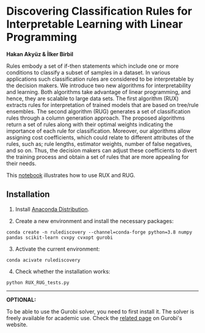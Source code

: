 # Discovering Classification Rules for Interpretable Learning with Linear Programming

**Hakan Akyüz & İlker Birbil**

Rules embody a set of if-then statements which include one or more
conditions to classify a subset of samples in a dataset. In various
applications such classification rules are considered to be
interpretable by the decision makers. We introduce two new algorithms
for interpretability and learning. Both algorithms take advantage of
linear programming, and hence, they are scalable to large data
sets. The first algorithm (RUX) extracts rules for interpretation of
trained models that are based on tree/rule ensembles. The second
algorithm (RUG) generates a set of classification rules through a
column generation approach. The proposed algorithms return a set of
rules along with their optimal weights indicating the importance of
each rule for classification.  Moreover, our algorithms allow
assigning cost coefficients, which could relate to different
attributes of the rules, such as; rule lengths, estimator weights,
number of false negatives, and so on.  Thus, the decision makers can
adjust these coefficients to divert the training process and obtain a
set of rules that are more appealing for their needs.

This [notebook](RuleDiscovery.ipynb) illustrates how to use RUX and
RUG.

## Installation

 1. Install [Anaconda Distribution](https://www.anaconda.com/products/individual).

 2. Create a new environment and install the necessary packages:

 `conda create -n rulediscovery --channel=conda-forge python=3.8 numpy pandas scikit-learn cvxpy cvxopt gurobi`

 3. Activate the current environment:

 `conda acivate rulediscovery`

 4. Check whether the installation works:

 `python RUX_RUG_tests.py`

---

**OPTIONAL:**

To be able to use the Gurobi solver, you need to first install
it. The solver is freely available for academic use. Check the
[related
page](https://www.gurobi.com/academia/academic-program-and-licenses/)
on Gurobi's website.
